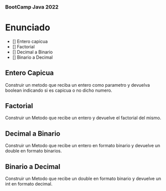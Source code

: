### BootCamp Java 2022

# Enunciado

- [] Entero capicua
- [] Factorial
- [] Decimal a Binario
- [] Binario a Decimal

## Entero Capicua
Construir un metodo que reciba un entero como parametro y devuelva boolean indicando si es capicua o no dicho numero.

## Factorial
Construir un Metodo que recibe un entero y devuelve el factorial del mismo.

## Decimal a Binario
Construir un Metodo que recibe un entero en formato binario y devuelve un double en formato binarios.

## Binario a Decimal
Construir un Metodo que recibe un double en formato binario y devuelve un int en formato decimal.